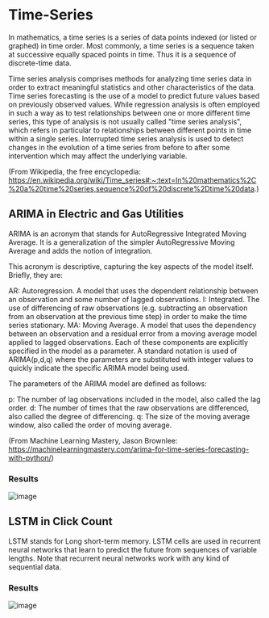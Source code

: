 # Time-Series

In mathematics, a time series is a series of data points indexed (or listed or graphed) in time order. Most commonly, a time series is a sequence taken at successive equally spaced points in time. Thus it is a sequence of discrete-time data. 

Time series analysis comprises methods for analyzing time series data in order to extract meaningful statistics and other characteristics of the data. Time series forecasting is the use of a model to predict future values based on previously observed values. While regression analysis is often employed in such a way as to test relationships between one or more different time series, this type of analysis is not usually called "time series analysis", which refers in particular to relationships between different points in time within a single series. Interrupted time series analysis is used to detect changes in the evolution of a time series from before to after some intervention which may affect the underlying variable.

(From Wikipedia, the free encyclopedia: https://en.wikipedia.org/wiki/Time_series#:~:text=In%20mathematics%2C%20a%20time%20series,sequence%20of%20discrete%2Dtime%20data.)


## ARIMA in Electric and Gas Utilities
ARIMA is an acronym that stands for AutoRegressive Integrated Moving Average. It is a generalization of the simpler AutoRegressive Moving Average and adds the notion of integration.

This acronym is descriptive, capturing the key aspects of the model itself. Briefly, they are:

AR: Autoregression. A model that uses the dependent relationship between an observation and some number of lagged observations.
I: Integrated. The use of differencing of raw observations (e.g. subtracting an observation from an observation at the previous time step) in order to make the time series stationary.
MA: Moving Average. A model that uses the dependency between an observation and a residual error from a moving average model applied to lagged observations.
Each of these components are explicitly specified in the model as a parameter. A standard notation is used of ARIMA(p,d,q) where the parameters are substituted with integer values to quickly indicate the specific ARIMA model being used.

The parameters of the ARIMA model are defined as follows:

p: The number of lag observations included in the model, also called the lag order.
d: The number of times that the raw observations are differenced, also called the degree of differencing.
q: The size of the moving average window, also called the order of moving average.

(From Machine Learning Mastery, Jason Brownlee: https://machinelearningmastery.com/arima-for-time-series-forecasting-with-python/)

### Results

![image](https://user-images.githubusercontent.com/86708470/170336455-0c35e6ee-4691-49ee-a192-2a6da3e1e2d6.png)




## LSTM in Click Count
LSTM stands for Long short-term memory. LSTM cells are used in recurrent neural networks that learn to predict the future from sequences of variable lengths. Note that recurrent neural networks work with any kind of sequential data.

### Results

![image](https://user-images.githubusercontent.com/86708470/170339089-1f3f7b8e-d81d-42fb-a543-91d640090cc9.png)





